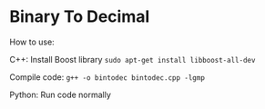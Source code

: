 # Binary To Decimal

How to use:

C++:
Install Boost library ```sudo apt-get install libboost-all-dev```

Compile code: ```g++ -o bintodec bintodec.cpp -lgmp```


Python:
Run code normally
